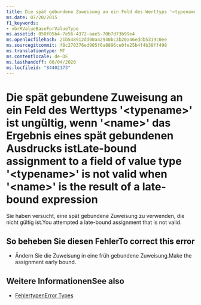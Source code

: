```yaml
---
title: Die spät gebundene Zuweisung an ein Feld des Werttyps '<typename>' ist ungültig, wenn '<name>' das Ergebnis eines spät gebundenen Ausdrucks ist
ms.date: 07/20/2015
f1_keywords:
- vbrRValueBaseForValueType
ms.assetid: 050f05b4-7e56-4372-aae5-70b7d73b99e4
ms.openlocfilehash: 21b548912dd00a42940bc3b20a46eddb5319c0ee
ms.sourcegitcommit: f8c270376ed905f6a8896ce0fe25b4f4b38ff498
ms.translationtype: MT
ms.contentlocale: de-DE
ms.lasthandoff: 06/04/2020
ms.locfileid: "84402173"
---
```

# <a name="late-bound-assignment-to-a-field-of-value-type-typename-is-not-valid-when-name-is-the-result-of-a-late-bound-expression"></a><span data-ttu-id="5e344-102">Die spät gebundene Zuweisung an ein Feld des Werttyps '\<typename>' ist ungültig, wenn '\<name>' das Ergebnis eines spät gebundenen Ausdrucks ist</span><span class="sxs-lookup"><span data-stu-id="5e344-102">Late-bound assignment to a field of value type '\<typename>' is not valid when '\<name>' is the result of a late-bound expression</span></span>
<span data-ttu-id="5e344-103">Sie haben versucht, eine spät gebundene Zuweisung zu verwenden, die nicht gültig ist.</span><span class="sxs-lookup"><span data-stu-id="5e344-103">You attempted a late-bound assignment that is not valid.</span></span>  
  
## <a name="to-correct-this-error"></a><span data-ttu-id="5e344-104">So beheben Sie diesen Fehler</span><span class="sxs-lookup"><span data-stu-id="5e344-104">To correct this error</span></span>  
  
- <span data-ttu-id="5e344-105">Ändern Sie die Zuweisung in eine früh gebundene Zuweisung.</span><span class="sxs-lookup"><span data-stu-id="5e344-105">Make the assignment early bound.</span></span>  
  
## <a name="see-also"></a><span data-ttu-id="5e344-106">Weitere Informationen</span><span class="sxs-lookup"><span data-stu-id="5e344-106">See also</span></span>

- [<span data-ttu-id="5e344-107">Fehlertypen</span><span class="sxs-lookup"><span data-stu-id="5e344-107">Error Types</span></span>](../programming-guide/language-features/error-types.md)
